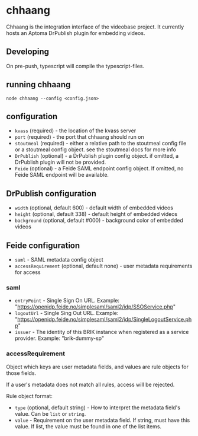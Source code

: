 # chhaang

Chhaang is the integration interface of the videobase project. It
currently hosts an Aptoma DrPublish plugin for embedding videos.

## Developing

On pre-push, typescript will compile the typescript-files.

## running chhaang

```
node chhaang --config <config.json>
```

## configuration

- `kvass` (required) - the location of the kvass server
- `port` (required) - the port that chhaang should run on
- `stoutmeal` (required) - either a relative path to the stoutmeal config file
  or a stoutmeal config object. see the stoutmeal docs for more info
- `DrPublish` (optional) - a DrPublish plugin config object. if omitted,
  a DrPublish plugin will not be provided.
- `Feide` (optional) - a Feide SAML endpoint config object. If omitted,
  no Feide SAML endpoint will be available.

## DrPublish configuration

- `width` (optional, default 600) - default width of embedded videos
- `height` (optional, default 338) - default height of embedded videos
- `background` (optional, default #000) - background color of embedded videos

## Feide configuration

- `saml` - SAML metadata config object
- `accessRequirement` (optional, default none) - user metadata requirements for access

### saml

- `entryPoint` - Single Sign On URL. Example: "https://openidp.feide.no/simplesaml/saml2/idp/SSOService.php"
- `logoutUrl` - Single Sing Out URL. Example: "https://openidp.feide.no/simplesaml/saml2/idp/SingleLogoutService.php"
- `issuer` - The identity of this BRIK instance when registered as a service provider. Example: "brik-dummy-sp"

### accessRequirement

Object which keys are user metadata fields, and values are rule objects for those fields.

If a user's metadata does not match all rules, access will be rejected.

Rule object format:

- `type` (optional, default string) - How to interpret the metadata field's value. Can be `list` or `string`.
- `value` - Requirement on the user metadata field. If string, must have this value. If list, the value must be found in one of the list items.
